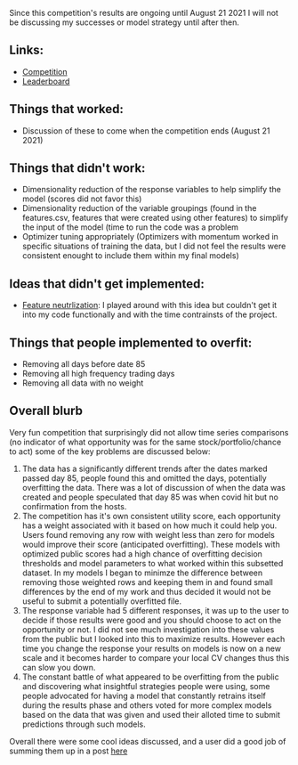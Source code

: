 Since this competition's results are ongoing until August 21 2021 I will not be discussing my successes or model strategy until after then. 

## Links:
- [Competition](https://www.kaggle.com/c/jane-street-market-prediction/overview)
- [Leaderboard](https://www.kaggle.com/c/jane-street-market-prediction/leaderboard)



## Things that worked:
- Discussion of these to come when the competition ends (August 21 2021) 


## Things that didn't work:
- Dimensionality reduction of the response variables to help simplify the model (scores did not favor this)
- Dimensionality reduction of the variable groupings (found in the features.csv, features that were created using other features) to simplify the input of the model (time to run the code was a problem
- Optimizer tuning appropriately (Optimizers with momentum worked in specific situations of training the data, but I did not feel the results were consistent enought to include them within my final models) 

## Ideas that didn't get implemented:
- [Feature neutrlization](https://www.kaggle.com/code1110/janestreet-avoid-overfit-feature-neutralization): I played around with this idea but couldn't get it into my code functionally and with the time contrainsts of the project. 

## Things that people implemented to overfit:
- Removing all days before date 85 
- Removing all high frequency trading days
- Removing all data with no weight 



## Overall blurb
Very fun competition that surprisingly did not allow time series comparisons (no indicator of what opportunity was for the same stock/portfolio/chance to act) some of the key problems are discussed below: 
1. The data has a significantly different trends after the dates marked passed day 85, people found this and omitted the days, potentially overfitting the data. There was a lot of discussion of when the data was created and people speculated that day 85 was when covid hit but no confirmation from the hosts. 
2. The competition has it's own consistent utility score, each opportunity has a weight associated with it based on how much it could help you. Users found removing any row with weight less than zero for models would improve their score (anticipated overfitting). These models with optimized public scores had a high chance of overfitting decision thresholds and model parameters to what worked within this subsetted dataset. In my models I began to minimze the difference between removing those weighted rows and keeping them in and found small differences by the end of my work and thus decided it would not be useful to submit a potentially overfitted file. 
3. The response variable had 5 different responses, it was up to the user to decide if those results were good and you should choose to act on the opportunity or not. I did not see much investigation into these values from the public but I looked into this to maximize results. However each time you change the response your results on models is now on a new scale and it becomes harder to compare your local CV changes thus this can slow you down. 
4. The constant battle of what appeared to be overfitting from the public and discovering what insightful strategies people were using, some people advocated for having a model that constantly retrains itself during the results phase and others voted for more complex models based on the data that was given and used their alloted time to submit predictions through such models. 

Overall there were some cool ideas discussed, and a user did a good job of summing them up in a post [here](https://www.kaggle.com/c/jane-street-market-prediction/discussion/221495)
